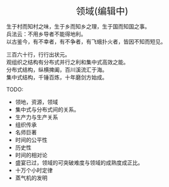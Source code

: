 <center><font size=5>领域(编辑中)</font></center>

生于村而知村之味，生于乡而知乡之理，生于国而知国之事。<br/>
兵法云：不用乡导者不能得地利。<br/>
以古鉴今，有不幸者，有不争者，有飞蛾扑火者，皆因不知而短见。<br/>

三百六十行，行行出状元。<br/>
观组织之结构有分布式并行之利和集中式高效之能。<br/>
分布式结构，纵横捭阖，百川溪流汇于海。<br/>
集中式结构，千锤百炼，十年磨剑方始成。<br/>

TODO: 
* 领地，资源，领域
* 集中式与分布式间的关系。
* 生产力与生产关系
* 组织传承
* 名师巨著
* 时间的公平性
* 历史性
* 时间的相对论
* 盛宴已过，领域的可突破难度与领域的成熟度成正比。
* 十万个小时定律
* 蒸气机的发明

